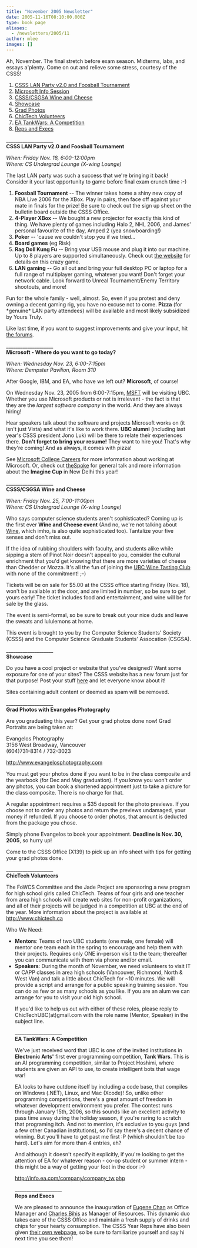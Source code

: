 ```yaml
---
title: "November 2005 Newsletter"
date: 2005-11-16T08:10:00.000Z
type: book page
aliases:
  - /newsletters/2005/11
author: mlee
images: []
---
```


<div class="field field-name-body field-type-text-with-summary field-label-hidden"><div class="field-items"><div class="field-item even"><p>Ah, November.  The final stretch before exam season.  Midterms, labs, and essays a&apos;plenty.  Come on out and relieve some stress, courtesy of the CSSS!</p>
<ol>
<li><a href="/newsletters/2005/11#1">CSSS LAN Party v2.0 and Foosball Tournament</a></li>
<li><a href="/newsletters/2005/11#2">Microsoft Info Session</a></li>
<li><a href="/newsletters/2005/11#3">CSSS/CSGSA Wine and Cheese</a></li>
<li><a href="/newsletters/2005/11#4">Showcase</a></li>
<li><a href="/newsletters/2005/11#5">Grad Photos</a></li>
<li><a href="/newsletters/2005/11#6">ChicTech Volunteers</a></li>
<li><a href="/newsletters/2005/11#7">EA TankWars: A Competition</a></li>
<li><a href="/newsletters/2005/11#8">Reps and Execs</a></li>
</ol>
<p>____________________<br>
<a name="1"></a><strong>CSSS LAN Party v2.0 and Foosball Tournament</strong></p>
<p><em>When: Friday Nov. 18, 6:00-12:00pm<br>
Where: CS Undergrad Lounge (X-wing Lounge)</em></p>
<p>The last LAN party was such a success that we&apos;re bringing it back! Consider it your last opportunity to game before final exam crunch time :-)</p>
<ol>
<li><strong>Foosball Tournament</strong> -- The winner takes home a shiny new copy of NBA Live 2006 for the XBox. Play in pairs, then face off against your mate in finals for the prize!  Be sure to check out the sign up sheet on the bulletin board outside the CSSS Office.</li>
<li><strong>4-Player XBox</strong> -- We bought a new projector for exactly this kind of thing. We have plenty of games including Halo 2, NHL 2006, and James&apos; personal favourite of the day, Amped 2 (yea snowboarding!)</li>
<li><strong>Poker</strong> -- &apos;cause we couldn&apos;t stop you if we tried...</li>
<li><strong>Board games</strong> (eg Risk)</li>
<li><strong>Rag Doll Kung Fu</strong> -- Bring your USB mouse and plug it into our machine. Up to 8 players are supported simultaneously. Check out <a href="/http//ragdollkungfu.com">the website</a> for details on this crazy game.
</li><li><strong>LAN gaming</strong> -- Go all out and bring your full desktop PC or laptop for a full range of multiplayer gaming, whatever you want! Don&apos;t forget your network cable.  Look forward to Unreal Tournament/Enemy Territory shootouts, and more!</li>
</ol>
<p>Fun for the whole family - well, almost. So, even if you protest and deny owning a decent gaming rig, you have no excuse not to come. <strong>Pizza</strong> (for *genuine* LAN party attendees) will be available and most likely subsidized by Yours Truly.</p>
<p>Like last time, if you want to suggest improvements and give your input, hit <a href="http://www.csss.cs.ubc.ca/forum">the forums</a>.</p>
<p>____________________<br>
<a name="2"></a><strong>Microsoft - Where do you want to go today?</strong></p>
<p><em>When: Wednesday Nov. 23, 6:00-7:15pm<br>
Where: Dempster Pavilion, Room 310</em></p>
<p>After Google, IBM, and EA, who have we left out?  <b>Microsoft</b>, of course!</p>
<p>On Wednesday Nov. 23, 2005 from 6:00-7:15pm, <a href="http://www.investor.reuters.com/FullQuote.aspx?ticker=MSFT">MSFT</a> will be visiting UBC.  Whether you use Microsoft products or not is irrelevant - the fact is that they are the <i>largest software company</i> in the world.  And they are always hiring!</p>
<p>Hear speakers talk about the software and projects Microsoft works on (it isn&apos;t just Vista) and what it&apos;s like to work there.  <b>UBC alumni</b> (including last year&apos;s CSSS president Jono Luk) will be there to relate their experiences there. <b>Don&apos;t forget to bring your resume!</b> They want to hire you!  That&apos;s why they&apos;re coming!  And as always, it comes with pizza!</p>
<p>See <a href="https://www.microsoft.com/College/default.mspx">Microsoft College Careers</a> for more information about working at Microsoft.  Or, check out <a href="http://thespoke.net">theSpoke</a> for general talk and more information about the <b>Imagine Cup</b> in New Delhi this year!</p>
<p>____________________<br>
<a name="3"></a><strong>CSSS/CSGSA Wine and Cheese</strong></p>
<p><em>When: Friday Nov. 25, 7:00-11:00pm<br>
Where: CS Undergrad Lounge (X-wing Lounge)</em></p>
<p>Who says computer science students aren&apos;t sophisticated?  Coming up is the first ever <b>Wine and Cheese event</b>  (And no, we&apos;re not talking about <a href="http://www.winehq.com/">Wine</a>, which imho, is also quite sophisticated too). Tantalize your five senses and don&apos;t miss out.</p>
<p>If the idea of rubbing shoulders with faculty, and students alike while sipping a stem of Pinot Noir doesn&apos;t appeal to you, consider the cultural enrichment that you&apos;d get knowing that there are more varieties of cheese than Chedder or Mozza.  It&apos;s all the fun of joining the <a href="http://www.ams.ubc.ca/clubs/winetasting">UBC Wine Tasting Club</a> with none of the commitment! ;-)</p>
<p>Tickets will be on sale for $5.00 at the CSSS office starting Friday (Nov. 18), won&apos;t be available at the door, and are limited in number, so be sure to get yours early! The ticket includes food and entertainment, and wine will be for sale by the glass.</p>
<p>The event is semi-formal, so be sure to break out your nice duds and leave the sweats and lululemons at home.</p>
<p>This event is brought to you by the Computer Science Students&apos; Society (CSSS) and the Computer Science Graduate Students&apos; Assocation (CSGSA).</p>
<p>____________________<br>
<a name="4"></a><strong>Showcase</strong></p>
<p>Do you have a cool project or website that you&apos;ve designed? Want some exposure for one of your sites? The CSSS website has a new forum just for that purpose!  Post your stuff <a href="http://www.csss.cs.ubc.ca/forum/13">here</a> and let everyone know about it! </p>
<p>Sites containing adult content or deemed as spam will be removed.</p>
<p>____________________<br>
<a name="5"></a><strong>Grad Photos with Evangelos Photography</strong></p>
<p>Are you graduating this year?  Get your grad photos done now!  Grad Portraits are being taken at:</p>
<p>Evangelos Photography<br>
3156 West Broadway, Vancouver<br>
(604)731-8314 / 732-3023</p>
<p><a href="http://www.evangelosphotography.com">http://www.evangelosphotography.com</a></p>
<p>You must get your photos done if you want to be in the class composite and the yearbook (for Dec and May graduation).  If you know you won&apos;t order any photos, you can book a shortened appointment just to take a picture for the class composite.  There is no charge for that.</p>
<p>A regular appointment requires a $35 deposit for the photo previews.  If you choose not to order any photos and return the previews undamaged, your money if refunded.  If you choose to order photos, that amount is deducted from the package you chose.</p>
<p>Simply phone Evangelos to book your appointment.  <strong>Deadline is Nov. 30, 2005</strong>, so hurry up!</p>
<p>Come to the CSSS Office (X139) to pick up an info sheet with tips for getting your grad photos done.</p>
<p>____________________<br>
<a name="6"></a><strong>ChicTech Volunteers</strong></p>
<p>The FoWCS Committee and the Jade Project are sponsoring a new program for high school girls called ChicTech. Teams of four girls and one teacher from area high schools will create web sites for non-profit organizations, and all of their projects will be judged in a competition at UBC at the end of the year. More information about the project is available at <a href="http://www.chictech.ca">http://www.chictech.ca</a></p>
<p>Who We Need:</p>
<ul>
<li><strong>Mentors</strong>: Teams of two UBC students (one male, one female) will mentor one team each in the spring to encourage and help them with their projects. Requires only ONE in-person visit to the team; thereafter you can communicate with them via phone and/or email.</li>
<li><strong>Speakers</strong>: During the month of November, we need volunteers to visit IT or CAPP classes in area high schools (Vancouver, Richmond, North &amp; West Van) and talk a little about ChicTech for ~10 minutes. We will provide a script and arrange for a public speaking training session. You can do as few or as many schools as you like. If you are an alum we can arrange for you to visit your old high school.</li>

<p>If you&apos;d like to help us out with either of these roles, please reply to ChicTechUBC(at)gmail.com with the role name (Mentor, Speaker) in the subject line.</p>
<p>____________________<br>
<a name="7"></a><strong> EA TankWars: A Competition</strong></p>
<p>We&apos;ve just received word that UBC is one of the invited institutions in <strong>Electronic Arts&apos;</strong> first ever programming competition, <strong>Tank Wars</strong>. This is an AI programming competition, similar to Project Hoshimi, where students are given an API to use, to create intelligent bots that wage war!</p>
<p>EA looks to have outdone itself by including a code base, that compiles on Windows (.NET), Linux, and Mac (Xcode)! So, unlike other programming competitions, there&apos;s a great amount of freedom in whatever development environment you prefer. The contest runs through January 15th, 2006, so this sounds like an excellent activity to pass time away during the holiday season, if you&apos;re raring to scratch that programing itch. And not to mention, it&apos;s exclusive to you guys (and a few other Canadian institutions), so I&apos;d say there&apos;s a decent chance of winning. But you&apos;ll have to get past me first :P (which shouldn&apos;t be too hard). Let&apos;s aim for more than 4 entries, eh?</p>
<p>And although it doesn&apos;t specify it explicitly, if you&apos;re looking to get the attention of EA for whatever reason - co-op student or summer intern - this might be a way of getting your foot in the door :-)</p>
<p><a href="http://info.ea.com/company/company_tw.php">http://info.ea.com/company/company_tw.php</a></p>
<p>____________________<br>
<a name="8"></a><strong>Reps and Execs</strong></p>
<p>We are pleased to announce the inauguration of <a href="http://www.csss.cs.ubc.ca/execs">Eugene Chan</a> as Office Manager and <a href="http://www.csss.cs.ubc.ca/execs">Charles Bihis</a> as Manager of Resources.  This dynamic duo takes care of the CSSS Office and maintain a fresh supply of drinks and chips for your hearty consumption.  The CSSS Year Reps have also been given <a href="http://www.csss.cs.ubc.ca/reps">their own webpage</a>, so be sure to familiarize yourself and say hi next time you see them!</p>
</ul></div></div></div>    <footer>
          </footer>